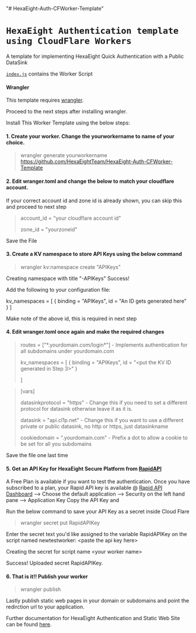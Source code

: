 "# HexaEight-Auth-CFWorker-Template" 
# `HexaEight Authentication template using CloudFlare Workers`

A template for implementing HexaEight Quick Authentication with a Public DataSink

[`index.js`](https://github.com/HexaEightTeam/HexaEight-Auth-CFWorker-Template/blob/main/index.js) contains the Worker Script

#### Wrangler

This template requires [wrangler](https://github.com/cloudflare/wrangler).

Proceed to the next steps after installing wrangler.

Install This Worker Template using the below steps:

#### 1. Create your worker. Change the yourworkername to name of your choice. 

>wrangler generate yourworkername https://github.com/HexaEightTeam/HexaEight-Auth-CFWorker-Template

#### 2. Edit wranger.toml and change the below to match your cloudflare account. 
If your correct account id and zone id is already shown, you can skip this and proceed to next step

>account_id = "your cloudflare account id"
>
>
>zone_id = "yourzoneid"

Save the File


#### 3. Create a KV namespace to store API Keys using the below command

>wrangler kv:namespace create "APIKeys"


Creating namespace with title "<yourworkername>-APIKeys"
Success!

Add the following to your configuration file:

kv_namespaces = [
{ binding = "APIKeys", id = "An ID gets generated here" }
]

Make note of the above id, this is required in next step

#### 4. Edit wranger.toml once again and make the required changes

>routes = ["\*.yourdomain.com/login\*"] - Implements authentication for all subdomains under yourdomain.com
>
>kv_namespaces = [
>         { binding = "APIKeys", id = "\<put the KV ID generated in Step 3\>" }
>
>]

>[vars]
>
>datasinkprotocol = "https" - Change this if you need to set a different protocol for datasink otherwise leave it as it is.
>
>datasink = "api.cl1p.net" - Change this if you want to use a different private or public datasink, no http or https, just datasinkname
>
>cookiedomain = ".yourdomain.com"  - Prefix a dot to allow a cookie to be set for all you subdomains
>

Save the file one last time

#### 5. Get an API Key for HexaEight Secure Platform from [RapidAPI](https://rapidapi.com/hexaeight-hexaeight-default/api/hexaeight-sso-platform/pricing)

A Free Plan is available if you want to test the authentication. Once you have subscribed to a plan, your Rapid API key is available 
@
[Rapid API Dashboard](https://rapidapi.com/developer/dashboard) --> Choose the default application --> Security on the left hand pane --> Application Key
Copy the API Key and 

Run the below command to save your API Key as a secret inside Cloud Flare

>wrangler secret put RapidAPIKey
  
Enter the secret text you'd like assigned to the variable RapidAPIKey on the script named newtestworker:
\<paste the api key here\>

Creating the secret for script name \<your worker name\>

  Success! Uploaded secret RapidAPIKey.
  
#### 6. That is it!! Publish your worker
>wrangler publish

Lastly publish static web pages in your domain or subdomains and point the redirction url to your application.

Further documentation for HexaEight Authentication and Static Web Site can be found [here](https://www.hexaeight.com/cfworkers.html).

